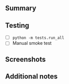 ## Summary

<!-- Explain the change, focusing on user impact -->

## Testing

- [ ] `python -m tests.run_all`
- [ ] Manual smoke test

## Screenshots

<!-- Attach before/after for UI updates -->

## Additional notes

<!-- Optional -->
